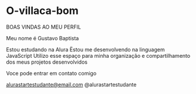 # O-villaca-bom

BOAS VINDAS AO MEU PERFIL 

Meu nome é Gustavo Baptista

Estou estudando na Alura
Ëstou me desenvolvendo na linguagem JavaScript
Utilizo esse espaço para minha organização e compartilhamento dos meus projetos desenvolvidos

Voce pode entrar em contato comigo

alurastartestudante@email.com
@alurastartestudante
